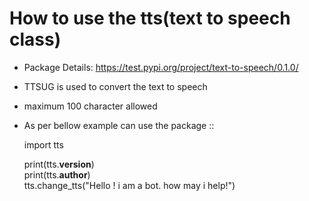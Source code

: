 How to use the tts(text to speech class)
========================================
* Package Details: https://test.pypi.org/project/text-to-speech/0.1.0/
* TTSUG is used to convert the text to speech
* maximum 100 character allowed
* As per bellow example can use the package ::

     import tts

     print(tts.__version__) \
     print(tts.__author__)\
     tts.change_tts("Hello ! i am a bot. how may i help!")
